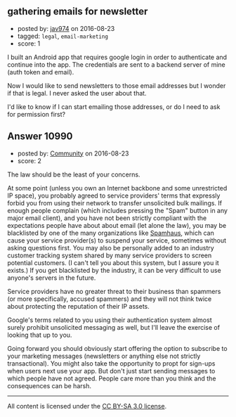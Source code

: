 ## gathering emails for newsletter

- posted by: [jav974](https://stackexchange.com/users/1769270/jav974) on 2016-08-23
- tagged: `legal`, `email-marketing`
- score: 1

<p>I built an Android app that requires google login in order to authenticate and continue into the app. The credentials are sent to a backend server of mine (auth token and email).</p>

<p>Now I would like to send newsletters to those email addresses but I wonder if that is legal. I never asked the user about that.</p>

<p>I'd like to know if I can start emailing those addresses, or do I need to ask for permission first?</p>



## Answer 10990

- posted by: [Community](https://stackexchange.com/users/-1/community) on 2016-08-23
- score: 2

<p>The law should be the least of your concerns.</p>

<p>At some point (unless you own an Internet backbone and some unrestricted IP space), you probably agreed to service providers' terms that expressly forbid you from using their network to transfer unsolicited bulk mailings. If enough people complain (which includes pressing the "Spam" button in any major email client), and you have not been strictly compliant with the expectations people have about about email (let alone the law), you may be blacklisted by one of the many organizations like <a href="https://www.spamhaus.org" rel="nofollow">Spamhaus</a>, which can cause your service provider(s) to suspend your service, sometimes without asking questions first. You may also be personally added to an industry customer tracking system shared by many service providers to screen potential customers. (I can't tell you about this system, but I assure you it exists.) If you get blacklisted by the industry, it can be very difficult to use anyone's servers in the future.</p>

<p>Service providers have no greater threat to their business than spammers (or more specifically, accused spammers) and they will not think twice about protecting the reputation of their IP assets.</p>

<p>Google's terms related to you using their authentication system almost surely prohibit unsolicited messaging as well, but I'll leave the exercise of looking that up to you.</p>

<p>Going forward you should obviously start offering the option to subscribe to your marketing messages (newsletters or anything else not strictly transactional). You might also take the opportunity to propt for sign-ups when users next use your app. But don't just start sending messages to which people have not agreed. People care more than you think and the consequences can be harsh.</p>




---

All content is licensed under the [CC BY-SA 3.0 license](https://creativecommons.org/licenses/by-sa/3.0/).
